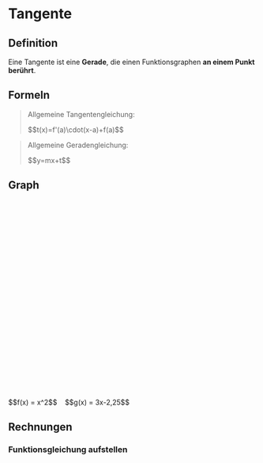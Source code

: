 <script src="https://polyfill.io/v3/polyfill.min.js?features=es6"></script>
<script id="MathJax-script" async src="https://cdn.jsdelivr.net/npm/mathjax@3/es5/tex-mml-chtml.js"></script>
<link rel="stylesheet" type="text/css" href="https://jsxgraph.uni-bayreuth.de/distrib/jsxgraph.css" />
<script type="text/javascript" src="https://jsxgraph.uni-bayreuth.de/distrib/jsxgraphcore.js"></script>
<style>
blockquotes {
    background: #f5f5f5;
    color: #656565;
    border-left: 8px #aaa solid;
    border-radius: 4px;
    padding: 10px 20px;
    margin: 30px 20px;
    font-size: 1.03em;
}
</style>


# Tangente

## Definition
Eine Tangente ist eine **Gerade**, die einen Funktionsgraphen **an einem Punkt berührt**.

## Formeln

> Allgemeine Tangentengleichung:
> <div class="math">$$t(x)=f'(a)\cdot(x-a)+f(a)$$</div>

> Allgemeine Geradengleichung:
> <div class="math">$$y=mx+t$$</div>

## Graph
<div id="jxgbox" class="jxgbox" style="max-width:100%; max-height:50%; height:400px; width:400px"></div>
<span class="math">$$f(x) = x^2$$</span>&nbsp;&nbsp;&nbsp;&nbsp;<span class="math">$$g(x) = 3x-2,25$$</span>

## Rechnungen
### Funktionsgleichung aufstellen


<script type="text/javascript">
JXG.Options.text.useMathJax = true;

var board = JXG.JSXGraph.initBoard('jxgbox', {boundingbox: [-3, 6, 2, -1], keepAspectRatio:true, registerEvents:false, axis:true, grid:false, showCopyright:false, showNavigation:false});
board.create('functiongraph', function(x) {
    return Math.pow(x, 2);
}, {strokeColor:'green'});
board.create('functiongraph', function(x) {
    return 3*x - 2.25;
}, {strokeColor:'red', strokeWidth:2});
board.create('point', [1.5, 2.25], {size:4});
</script>